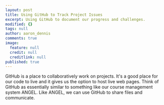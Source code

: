 ```yaml
---
layout: post
title: Using GitHub to Track Project Issues
excerpt: Using GitHub to document our progress and challenges.
modified: {}
tags: null
author: aaron_dennis
comments: true
image: 
  feature: null
  credit: null
  creditlink: null
published: true
---
```


GitHub is a place to collaboratively work on projects. It's a good place for our code to live and it gives us the option to host live web pages. Think of GitHub as essentially similar to something like our course management system ANGEL. Like ANGEL, we can use GitHub to share files and communicate.